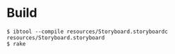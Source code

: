 Build
=====
    $ ibtool --compile resources/Storyboard.storyboardc resources/Storyboard.storyboard
    $ rake
